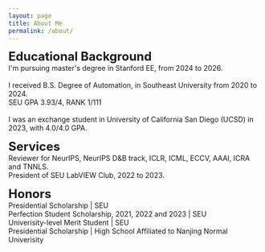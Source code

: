 ```yaml
---
layout: page
title: About Me
permalink: /about/
---
```

<!-- <p>
	Download my <a href="" download="CV">CV</a><br>
	<br>
</p> -->

<p>
	<font size="+2"><strong>Educational Background</strong></font>
	<br>
	I'm pursuing master's degree in Stanford EE, from 2024 to 2026.
	<br>
	<br>
	I received B.S. Degree of Automation, in Southeast University from 2020 to 2024.
	<br> SEU GPA 3.93/4, RANK 1/111
	<br>
	<br>
	I was an exchange student in University of California San Diego (UCSD) in 2023, with 4.0/4.0 GPA.
	<br>
</p>


<p>
	<font size="+2"><strong> Services </strong></font>
	<br> Reviewer for NeurIPS, NeurIPS D&B track, ICLR, ICML, ECCV, AAAI, ICRA and TNNLS. 
	<br> President of SEU LabVIEW Club, 2022 to 2023.
</p>

<p>
	<font size="+2"><strong> Honors </strong></font>
	<br> Presidential Scholarship | SEU
	<br> Perfection Student Scholarship, 2021, 2022 and 2023 | SEU
	<br> Univerisity-level Merit Student | SEU
	<br> Presidential Scholarship | High School Affiliated to Nanjing Normal Univerisity
</p>
